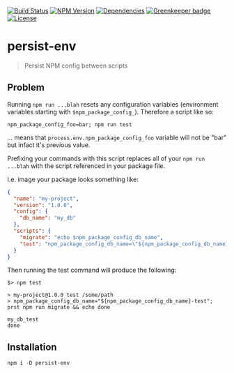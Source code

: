 [![Build Status](https://img.shields.io/travis/johngeorgewright/persist-env/master.svg?style=flat-square)](https://travis-ci.org/johngeorgewright/persist-env)
[![NPM Version](https://img.shields.io/npm/v/persist-env.svg?style=flat-square)](https://www.npmjs.com/package/persist-env)
[![Dependencies](https://img.shields.io/gemnasium/johngeorgewright/persist-env.svg?style=flat-square)](https://gemnasium.com/github.com/johngeorgewright/persist-env)
[![Greenkeeper badge](https://badges.greenkeeper.io/johngeorgewright/persist-env.svg)](https://greenkeeper.io/)
[![License](https://img.shields.io/npm/l/persist-env.svg?style=flat-square)](https://github.com/johngeorgewright/persist-env/blob/master/LICENSE)

# persist-env

> Persist NPM config between scripts

## Problem

Running `npm run ...blah` resets any configuration variables (environment variables
starting with `$npm_package_config_`). Therefore a script like so:

```
npm_package_config_foo=bar; npm run test
```

... means that `process.env.npm_package_config_foo` variable will not be "bar"
but infact it's previous value.

Prefixing your commands with this script replaces all of your `npm run ...blah`
with the script referenced in your package file.

I.e. image your package looks something like:

```json
{
  "name": "my-project",
  "version": "1.0.0",
  "config": {
    "db_name": "my_db"
  },
  "scripts": {
    "migrate": "echo $npm_package_config_db_name",
    "test": "npm_package_config_db_name=\"${npm_package_config_db_name}_test\"; prst npm run migrate && echo done"
  }
}
```

Then running the test command will produce the following:

```
$> npm test

> my-project@1.0.0 test /some/path
> npm_package_config_db_name="${npm_package_config_db_name}-test"; prst npm run migrate && echo done

my_db_test
done
```

## Installation

```
npm i -D persist-env
```
